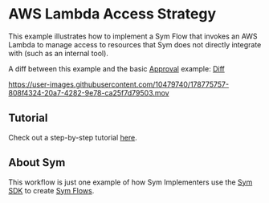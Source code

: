 # AWS Lambda Access Strategy
This example illustrates how to implement a Sym Flow that invokes an AWS Lambda to manage access to resources that Sym does not directly integrate with (such as an internal tool).

A diff between this example and the basic [Approval](../approvals) example: [Diff](https://github.com/symopsio/examples/compare/520254545f2bdf1ee5004b1d1865ea37fd10b5d2...5182cedd8e2be8f5129453274eaa7d9e174db2c2)

https://user-images.githubusercontent.com/10479740/178775757-808f4324-20a7-4282-9e78-ca25f7d79503.mov

## Tutorial

Check out a step-by-step tutorial [here](https://docs.symops.com/docs/aws-lambda).

## About Sym

This workflow is just one example of how Sym Implementers use the [Sym SDK](https://docs.symops.com/docs) to create [Sym Flows](https://docs.symops.com/docs/sym-access-flows).
